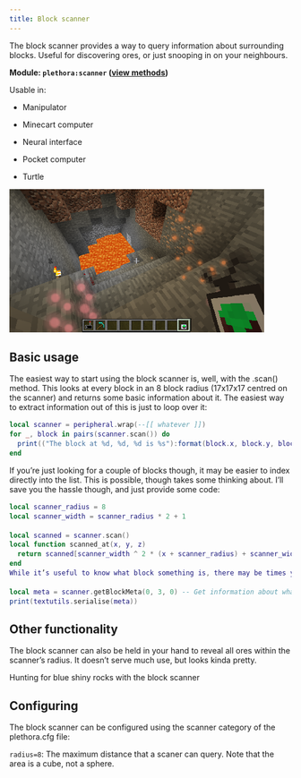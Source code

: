 ```yaml
---
title: Block scanner
---
```


The block scanner provides a way to query information about surrounding blocks. Useful for discovering ores, or just snooping in on your neighbours.

**Module: `plethora:scanner` ([view methods](https://plethora.madefor.cc/methods.html#module-methods-plethora:scanner))**

Usable in:

- Manipulator

- Minecart computer

- Neural interface

- Pocket computer

- Turtle

![Block Scanner](../../../../assets/replethora/block_scanner.png)


## Basic usage
The easiest way to start using the block scanner is, well, with the .scan() method. This looks at every block in an 8 block radius (17x17x17 centred on the scanner) and returns some basic information about it. The easiest way to extract information out of this is just to loop over it:

```lua
local scanner = peripheral.wrap(--[[ whatever ]])
for _, block in pairs(scanner.scan()) do
  print(("The block at %d, %d, %d is %s"):format(block.x, block.y, block.z, block.name))
end
```
If you’re just looking for a couple of blocks though, it may be easier to index directly into the list. This is possible, though takes some thinking about. I’ll save you the hassle though, and just provide some code:

```lua
local scanner_radius = 8
local scanner_width = scanner_radius * 2 + 1

local scanned = scanner.scan()
local function scanned_at(x, y, z)
  return scanned[scanner_width ^ 2 * (x + scanner_radius) + scanner_width * (y + scanner_radius) + (z + scanner_radius) + 1]
end
While it’s useful to know what block something is, there may be times you want to query a little more information. Maybe find out the energy levels of every energy cell within range? This is where .getBlockMeta comes in. This takes some coordinate relative to the scanner and returns all the information it knows about it - just like you’d called .getMetadata on the peripheral!

local meta = scanner.getBlockMeta(0, 3, 0) -- Get information about whatever is 3 blocks above
print(textutils.serialise(meta))
```

## Other functionality
The block scanner can also be held in your hand to reveal all ores within the scanner’s radius. It doesn’t serve much use, but looks kinda pretty.

Hunting for blue shiny rocks with the block scanner

## Configuring
The block scanner can be configured using the scanner category of the plethora.cfg file:

`radius=8`: The maximum distance that a scaner can query. Note that the area is a cube, not a sphere.
